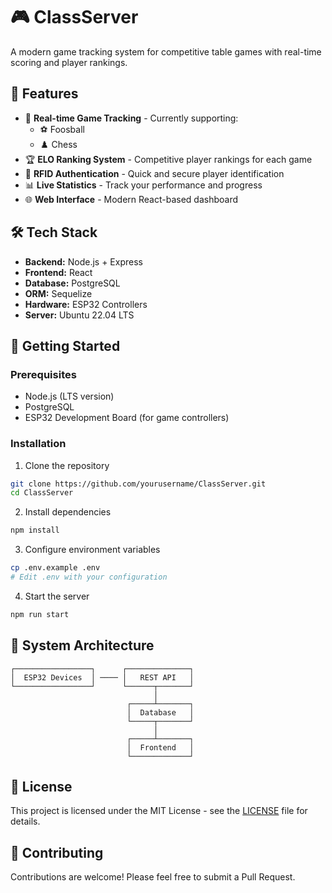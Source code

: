 # 🎮 ClassServer

A modern game tracking system for competitive table games with real-time scoring and player rankings.

## 🌟 Features

- 🎯 **Real-time Game Tracking** - Currently supporting:
  - ⚽ Foosball
  - ♟️ Chess
- 🏆 **ELO Ranking System** - Competitive player rankings for each game
- 🔐 **RFID Authentication** - Quick and secure player identification
- 📊 **Live Statistics** - Track your performance and progress
- 🌐 **Web Interface** - Modern React-based dashboard

## 🛠️ Tech Stack

- **Backend:** Node.js + Express
- **Frontend:** React
- **Database:** PostgreSQL
- **ORM:** Sequelize
- **Hardware:** ESP32 Controllers
- **Server:** Ubuntu 22.04 LTS

## 🚀 Getting Started

### Prerequisites

- Node.js (LTS version)
- PostgreSQL
- ESP32 Development Board (for game controllers)

### Installation

1. Clone the repository
```bash
git clone https://github.com/yourusername/ClassServer.git
cd ClassServer
```

2. Install dependencies
```bash
npm install
```

3. Configure environment variables
```bash
cp .env.example .env
# Edit .env with your configuration
```

4. Start the server
```bash
npm run start
```

## 📐 System Architecture

```
┌─────────────────┐      ┌──────────────┐
│  ESP32 Devices  │ ──── │   REST API   │
└─────────────────┘      └──────┬───────┘
                                │
                          ┌─────┴───────┐
                          │  Database   │
                          └─────┬───────┘
                                │
                          ┌─────┴───────┐
                          │  Frontend   │
                          └─────────────┘
```

## 📝 License

This project is licensed under the MIT License - see the [LICENSE](LICENSE) file for details.

## 🤝 Contributing

Contributions are welcome! Please feel free to submit a Pull Request. 
